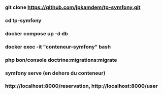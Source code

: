 ### git clone https://github.com/jpkamdem/tp-symfony.git

### cd tp-symfony

### docker compose up -d db

### docker exec -it "conteneur-symfony" bash

### php bon/console doctrine:migrations:migrate

### symfony serve (en dehors du conteneur)

### http://localhost:8000/reservation, http://localhost:8000/user
